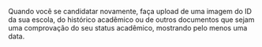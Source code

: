 Quando você se candidatar novamente, faça upload de uma imagem do ID da sua escola, do histórico acadêmico ou de outros documentos que sejam uma comprovação do seu status acadêmico, mostrando pelo menos uma data.
